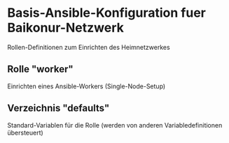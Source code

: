 # Basis-Ansible-Konfiguration fuer Baikonur-Netzwerk
Rollen-Definitionen zum Einrichten des Heimnetzwerkes

## Rolle "worker"
Einrichten eines Ansible-Workers (Single-Node-Setup)

## Verzeichnis "defaults"
Standard-Variablen für die Rolle (werden von anderen Variabledefinitionen übersteuert)

